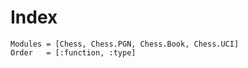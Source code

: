 # Index

```@index
Modules = [Chess, Chess.PGN, Chess.Book, Chess.UCI]
Order   = [:function, :type]
```
